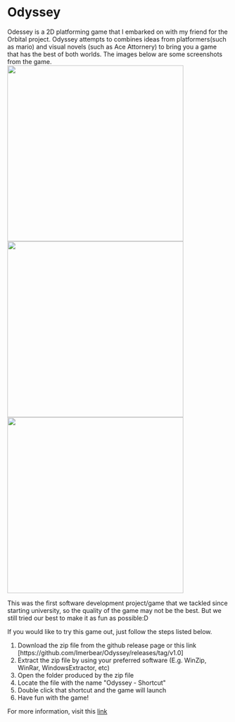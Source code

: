 # Odyssey

Odessey is a 2D platforming game that I embarked on with my friend for the Orbital project. Odyssey attempts to combines ideas from platformers(such as mario) and visual novels (such as Ace Attornery) to bring you a game that has the best of both worlds.
The images below are some screenshots from the game.
<img src="../Images/Odyssey_Plains.png" width="400">
<img src="../Images/Odyssey_Mountains.png" width="400">
<img src="../Images/Odyssey_Trials.png" width="400">

This was the first software development project/game that we tackled since starting university, so the quality of the game may not be the best. But we still tried our best to make it as fun as possible:D

If you would like to try this game out, just follow the steps listed below.

<ol>
  <li> Download the zip file from the github release page or this link [https://github.com/Imerbear/Odyssey/releases/tag/v1.0] </li>
  <li> Extract the zip file by using your preferred software (E.g. WinZip, WinRar, WindowsExtractor, etc)</li>
  <li> Open the folder produced by the zip file</li>
  <li> Locate the file with the name "Odyssey - Shortcut"</li>
  <li> Double click that shortcut and the game will launch</li>
  <li> Have fun with the game!</li>
</ol>
    
For more information, visit this [link](https://github.com/Imerbear/Odyssey/blob/main/Odyssey%20Milestone%203%20ReadMe.pdf)
